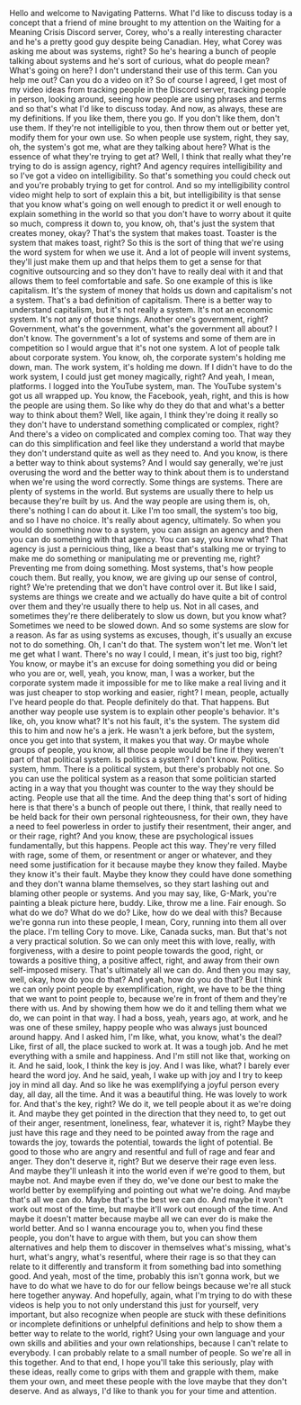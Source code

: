  Hello and welcome to Navigating Patterns. What I'd like to discuss today is a concept that a friend of mine brought to my attention on the Waiting for a Meaning Crisis Discord server, Corey, who's a really interesting character and he's a pretty good guy despite being Canadian. Hey, what Corey was asking me about was systems, right? So he's hearing a bunch of people talking about systems and he's sort of curious, what do people mean? What's going on here? I don't understand their use of this term. Can you help me out? Can you do a video on it? So of course I agreed, I get most of my video ideas from tracking people in the Discord server, tracking people in person, looking around, seeing how people are using phrases and terms and so that's what I'd like to discuss today. And now, as always, these are my definitions. If you like them, there you go. If you don't like them, don't use them. If they're not intelligible to you, then throw them out or better yet, modify them for your own use. So when people use system, right, they say, oh, the system's got me, what are they talking about here? What is the essence of what they're trying to get at? Well, I think that really what they're trying to do is assign agency, right? And agency requires intelligibility and so I've got a video on intelligibility. So that's something you could check out and you're probably trying to get for control. And so my intelligibility control video might help to sort of explain this a bit, but intelligibility is that sense that you know what's going on well enough to predict it or well enough to explain something in the world so that you don't have to worry about it quite so much, compress it down to, you know, oh, that's just the system that creates money, okay? That's the system that makes toast. Toaster is the system that makes toast, right? So this is the sort of thing that we're using the word system for when we use it. And a lot of people will invent systems, they'll just make them up and that helps them to get a sense for that cognitive outsourcing and so they don't have to really deal with it and that allows them to feel comfortable and safe. So one example of this is like capitalism. It's the system of money that holds us down and capitalism's not a system. That's a bad definition of capitalism. There is a better way to understand capitalism, but it's not really a system. It's not an economic system. It's not any of those things. Another one's government, right? Government, what's the government, what's the government all about? I don't know. The government's a lot of systems and some of them are in competition so I would argue that it's not one system. A lot of people talk about corporate system. You know, oh, the corporate system's holding me down, man. The work system, it's holding me down. If I didn't have to do the work system, I could just get money magically, right? And yeah, I mean, platforms. I logged into the YouTube system, man. The YouTube system's got us all wrapped up. You know, the Facebook, yeah, right, and this is how the people are using them. So like why do they do that and what's a better way to think about them? Well, like again, I think they're doing it really so they don't have to understand something complicated or complex, right? And there's a video on complicated and complex coming too. That way they can do this simplification and feel like they understand a world that maybe they don't understand quite as well as they need to. And you know, is there a better way to think about systems? And I would say generally, we're just overusing the word and the better way to think about them is to understand when we're using the word correctly. Some things are systems. There are plenty of systems in the world. But systems are usually there to help us because they're built by us. And the way people are using them is, oh, there's nothing I can do about it. Like I'm too small, the system's too big, and so I have no choice. It's really about agency, ultimately. So when you would do something now to a system, you can assign an agency and then you can do something with that agency. You can say, you know what? That agency is just a pernicious thing, like a beast that's stalking me or trying to make me do something or manipulating me or preventing me, right? Preventing me from doing something. Most systems, that's how people couch them. But really, you know, we are giving up our sense of control, right? We're pretending that we don't have control over it. But like I said, systems are things we create and we actually do have quite a bit of control over them and they're usually there to help us. Not in all cases, and sometimes they're there deliberately to slow us down, but you know what? Sometimes we need to be slowed down. And so some systems are slow for a reason. As far as using systems as excuses, though, it's usually an excuse not to do something. Oh, I can't do that. The system won't let me. Won't let me get what I want. There's no way I could, I mean, it's just too big, right? You know, or maybe it's an excuse for doing something you did or being who you are or, well, yeah, you know, man, I was a worker, but the corporate system made it impossible for me to like make a real living and it was just cheaper to stop working and easier, right? I mean, people, actually I've heard people do that. People definitely do that. That happens. But another way people use system is to explain other people's behavior. It's like, oh, you know what? It's not his fault, it's the system. The system did this to him and now he's a jerk. He wasn't a jerk before, but the system, once you get into that system, it makes you that way. Or maybe whole groups of people, you know, all those people would be fine if they weren't part of that political system. Is politics a system? I don't know. Politics, system, hmm. There is a political system, but there's probably not one. So you can use the political system as a reason that some politician started acting in a way that you thought was counter to the way they should be acting. People use that all the time. And the deep thing that's sort of hiding here is that there's a bunch of people out there, I think, that really need to be held back for their own personal righteousness, for their own, they have a need to feel powerless in order to justify their resentment, their anger, and or their rage, right? And you know, these are psychological issues fundamentally, but this happens. People act this way. They're very filled with rage, some of them, or resentment or anger or whatever, and they need some justification for it because maybe they know they failed. Maybe they know it's their fault. Maybe they know they could have done something and they don't wanna blame themselves, so they start lashing out and blaming other people or systems. And you may say, like, G-Mark, you're painting a bleak picture here, buddy. Like, throw me a line. Fair enough. So what do we do? What do we do? Like, how do we deal with this? Because we're gonna run into these people, I mean, Cory, running into them all over the place. I'm telling Cory to move. Like, Canada sucks, man. But that's not a very practical solution. So we can only meet this with love, really, with forgiveness, with a desire to point people towards the good, right, or towards a positive thing, a positive affect, right, and away from their own self-imposed misery. That's ultimately all we can do. And then you may say, well, okay, how do you do that? And yeah, how do you do that? But I think we can only point people by exemplification, right, we have to be the thing that we want to point people to, because we're in front of them and they're there with us. And by showing them how we do it and telling them what we do, we can point in that way. I had a boss, yeah, years ago, at work, and he was one of these smiley, happy people who was always just bounced around happy. And I asked him, I'm like, what, you know, what's the deal? Like, first of all, the place sucked to work at. It was a tough job. And he met everything with a smile and happiness. And I'm still not like that, working on it. And he said, look, I think the key is joy. And I was like, what? I barely ever heard the word joy. And he said, yeah, I wake up with joy and I try to keep joy in mind all day. And so like he was exemplifying a joyful person every day, all day, all the time. And it was a beautiful thing. He was lovely to work for. And that's the key, right? We do it, we tell people about it as we're doing it. And maybe they get pointed in the direction that they need to, to get out of their anger, resentment, loneliness, fear, whatever it is, right? Maybe they just have this rage and they need to be pointed away from the rage and towards the joy, towards the potential, towards the light of potential. Be good to those who are angry and resentful and full of rage and fear and anger. They don't deserve it, right? But we deserve their rage even less. And maybe they'll unleash it into the world even if we're good to them, but maybe not. And maybe even if they do, we've done our best to make the world better by exemplifying and pointing out what we're doing. And maybe that's all we can do. Maybe that's the best we can do. And maybe it won't work out most of the time, but maybe it'll work out enough of the time. And maybe it doesn't matter because maybe all we can ever do is make the world better. And so I wanna encourage you to, when you find these people, you don't have to argue with them, but you can show them alternatives and help them to discover in themselves what's missing, what's hurt, what's angry, what's resentful, where their rage is so that they can relate to it differently and transform it from something bad into something good. And yeah, most of the time, probably this isn't gonna work, but we have to do what we have to do for our fellow beings because we're all stuck here together anyway. And hopefully, again, what I'm trying to do with these videos is help you to not only understand this just for yourself, very important, but also recognize when people are stuck with these definitions or incomplete definitions or unhelpful definitions and help to show them a better way to relate to the world, right? Using your own language and your own skills and abilities and your own relationships, because I can't relate to everybody. I can probably relate to a small number of people. So we're all in this together. And to that end, I hope you'll take this seriously, play with these ideas, really come to grips with them and grapple with them, make them your own, and meet these people with the love maybe that they don't deserve. And as always, I'd like to thank you for your time and attention.